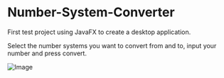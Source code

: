 # Number-System-Converter
First test project using JavaFX to create a desktop application. 

Select the number systems you want to convert from and to, input your number and press convert.

![Image]("NumberSystemConverterScreenshot.png")
